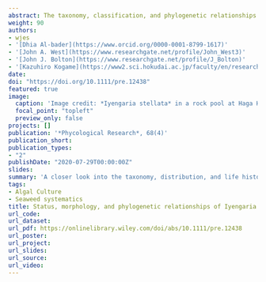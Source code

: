 ```yaml
---
abstract: The taxonomy, classification, and phylogenetic relationships of the brown seaweed genus *Iyengaria* with other members of the family Scytosiphonaceae remain poorly understood. In this study, we addressed some problems in the systematics (taxonomic and classification status) and phylogenetic position of *Iyengaria* based on our studies on the generitype *Iyengaria stellata* from Kuwait and South Africa. We confirm that *I. stellata* is conspecific with *Colpomenia capensis* based on molecular and morpho-anatomical data and that the species has a disjunct distribution within the Indian Ocean. Also, the distinguishing features of two *Iyengaria* species (*I. nizamuddinii* and ‘*I. lobocylindrica*’) described from Karachi, Pakistan, are within the morphological range of *I. stellata*. Hence, these two taxa are considered here as junior heterotypic synonyms of *I. stellata*. Our molecular phylogenetic analyses suggested the paraphyly of the genus *Iyengaria*, with the recently described *Iyengaria quadriseriata* from India forming close associations with *Rosenvingea intricata*. As such, we remove *I. quadriseriata* from the genus *Iyengaria* and relegate it as a synonym of *R. intricata*. Consequently, by recognizing only one species, our proposals considerably reduce the species diversity in the genus. Moreover, our culture studies suggested that *I. stellata* exhibits an alternation of heteromorphic generations, similar to other species in the Scytosiphonaceae. Under culture conditions, *I. stellata* also produced plurangia on microthalli, confirming its affinity with other phylogenetically close relatives in the ‘*Hydroclathrus* group’ of the family Scytosiphonaceae such as *Colpomenia*, *Rosenvingea*, and *Chnoospora*.
weight: 90
authors:
- wjes
- '[Dhia Al-bader](https://www.orcid.org/0000-0001-8799-1617)'
- '[John A. West](https://www.researchgate.net/profile/John_West3)'
- '[John J. Bolton](https://www.researchgate.net/profile/J_Bolton)'
- '[Kazuhiro Kogame](https://www2.sci.hokudai.ac.jp/faculty/en/researcher/kazuhiro-kogame)'
date: 
doi: "https://doi.org/10.1111/pre.12438"
featured: true
image:
  caption: 'Image credit: *Iyengaria stellata* in a rock pool at Haga Haga, Eastern Cape, South Africa. Photo courtesy of Robert J. Anderson.'
  focal_point: "topleft"
  preview_only: false
projects: []
publication: '*Phycological Research*, 68(4)'
publication_short: 
publication_types:
- "2"
publishDate: "2020-07-29T00:00:00Z"
slides: 
summary: 'A closer look into the taxonomy, distribution, and life history in culture of the poorly-known genus *Iyengaria*, with special reference to the generitype species *I. stellata*.'
tags:
- Algal Culture
- Seaweed systematics
title: Status, morphology, and phylogenetic relationships of Iyengaria (Scytosiphonaceae, Phaeophyceae), a brown algal genus with a disjunct distribution in the Indian Ocean 
url_code:
url_dataset: 
url_pdf: https://onlinelibrary.wiley.com/doi/abs/10.1111/pre.12438
url_poster:
url_project: 
url_slides: 
url_source: 
url_video: 
---
```




